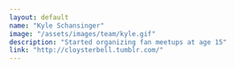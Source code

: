 ```yaml
---
layout: default
name: "Kyle Schansinger"
image: "/assets/images/team/kyle.gif"
description: "Started organizing fan meetups at age 15"
link: "http://cloysterbell.tumblr.com/"
---
```

